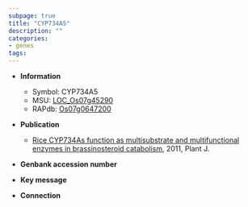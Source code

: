 ```yaml
---
subpage: true
title: "CYP734A5"
description: ""
categories:
- genes
tags: 
---
```


* **Information**  
    + Symbol: CYP734A5  
    + MSU: [LOC_Os07g45290](http://rice.plantbiology.msu.edu/cgi-bin/ORF_infopage.cgi?orf=LOC_Os07g45290)  
    + RAPdb: [Os07g0647200](http://rapdb.dna.affrc.go.jp/viewer/gbrowse_details/irgsp1?name=Os07g0647200)  

* **Publication**  
    + [Rice CYP734As function as multisubstrate and multifunctional enzymes in brassinosteroid catabolism](http://www.ncbi.nlm.nih.gov/pubmed?term=Rice+CYP734As+function+as+multisubstrate+and+multifunctional+enzymes+in+brassinosteroid+catabolism%5BTitle%5D), 2011, Plant J.

* **Genbank accession number**  

* **Key message**  

* **Connection**  



